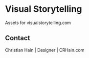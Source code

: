 Visual Storytelling
==================

Assets for visualstorytelling.com

## Contact

Christian Hain | Designer | CRHain.com